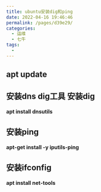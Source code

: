 ```yaml
---
title: ubuntu安装dig和ping
date: 2022-04-16 19:46:46
permalink: /pages/d39e29/
categories:
  - 运维
  - 七牛
tags:
  - 
---
```



## apt update

## 安装dns dig工具 安装dig
  #### apt install dnsutils

## 安装ping
  #### apt-get install -y iputils-ping

## 安装ifconfig
  #### apt install net-tools

